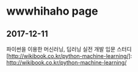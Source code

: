 # wwwhihaho page
## 2017-12-11

파이썬을 이용한 머신러닝, 딥러닝 실전 개발 입문 스터디
[http://wikibook.co.kr/python-machine-learning/]: http://wikibook.co.kr/python-machine-learning/
